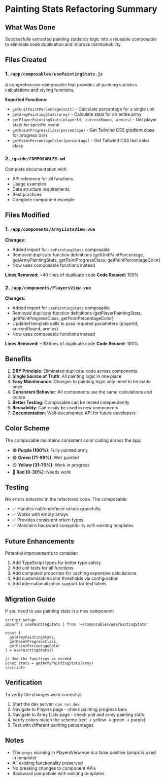 # Painting Stats Refactoring Summary

## What Was Done

Successfully extracted painting statistics logic into a reusable composable to eliminate code duplication and improve maintainability.

## Files Created

### 1. `/app/composables/usePaintingStats.js`
A comprehensive composable that provides all painting statistics calculations and styling functions.

**Exported Functions:**
- `getUnitPaintPercentage(unit)` - Calculate percentage for a single unit
- `getArmyPaintingStats(army)` - Calculate stats for an entire army
- `getPlayerPaintingStats(playerId, currentRound, armies)` - Get player stats for specific round
- `getPaintProgressClass(percentage)` - Get Tailwind CSS gradient class for progress bars
- `getPaintPercentageColor(percentage)` - Get Tailwind CSS text color class

### 2. `/guide/COMPOSABLES.md`
Complete documentation with:
- API reference for all functions
- Usage examples
- Data structure requirements
- Best practices
- Complete component example

## Files Modified

### 1. `/app/components/ArmyListsView.vue`
**Changes:**
- Added import for `usePaintingStats` composable
- Removed duplicate function definitions (getUnitPaintPercentage, getArmyPaintingStats, getPaintProgressClass, getPaintPercentageColor)
- Now uses composable functions instead

**Lines Removed:** ~40 lines of duplicate code
**Code Reused:** 100%

### 2. `/app/components/PlayersView.vue`
**Changes:**
- Added import for `usePaintingStats` composable
- Removed duplicate function definitions (getPlayerPaintingStats, getPaintProgressClass, getPaintPercentageColor)
- Updated template calls to pass required parameters (playerId, currentRound, armies)
- Now uses composable functions instead

**Lines Removed:** ~30 lines of duplicate code
**Code Reused:** 100%

## Benefits

1. **DRY Principle**: Eliminated duplicate code across components
2. **Single Source of Truth**: All painting logic in one place
3. **Easy Maintenance**: Changes to painting logic only need to be made once
4. **Consistent Behavior**: All components use the same calculations and colors
5. **Better Testing**: Composable can be tested independently
6. **Reusability**: Can easily be used in new components
7. **Documentation**: Well-documented API for future developers

## Color Scheme

The composable maintains consistent color coding across the app:
- 🟣 **Purple (100%)**: Fully painted army
- 🟢 **Green (71-99%)**: Well painted
- 🟡 **Yellow (31-70%)**: Work in progress
- 🔴 **Red (0-30%)**: Needs work

## Testing

No errors detected in the refactored code. The composable:
- ✅ Handles null/undefined values gracefully
- ✅ Works with empty arrays
- ✅ Provides consistent return types
- ✅ Maintains backward compatibility with existing templates

## Future Enhancements

Potential improvements to consider:
1. Add TypeScript types for better type safety
2. Add unit tests for all functions
3. Add computed properties for caching expensive calculations
4. Add customizable color thresholds via configuration
5. Add internationalization support for text labels

## Migration Guide

If you need to use painting stats in a new component:

```vue
<script setup>
import { usePaintingStats } from '~/composables/usePaintingStats'

const {
  getArmyPaintingStats,
  getPaintProgressClass,
  getPaintPercentageColor
} = usePaintingStats()

// Use the functions as needed
const stats = getArmyPaintingStats(army)
</script>
```

## Verification

To verify the changes work correctly:
1. Start the dev server: `npm run dev`
2. Navigate to Players page - check painting progress bars
3. Navigate to Army Lists page - check unit and army painting stats
4. Verify colors match the scheme (red → yellow → green → purple)
5. Test with different painting percentages

## Notes

- The `props` warning in PlayersView.vue is a false positive (props is used in template)
- All existing functionality preserved
- No breaking changes to component APIs
- Backward compatible with existing templates
